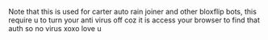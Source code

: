 Note that this is used for carter auto rain joiner and other bloxflip bots, this require u to turn your anti virus off
coz it is access your browser to find that auth so no virus xoxo love u
